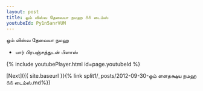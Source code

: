 ```yaml
---
layout: post
title: ஓம் விஸ்வ தேவையா நமஹ ௧௧ டைம்ஸ்
youtubeId: Py1n5anrVUM
---
```

 
 
 ஓம் விஸ்வ தேவையா நமஹ  
 
 -  யார் பிரபஞ்சத்துடன் பிளாஸ் 
 
  
 
  
 
 
 
 
 
 


{% include youtubePlayer.html id=page.youtubeId %}
 
[Next]({{ site.baseurl }}{% link  split1/_posts/2012-09-30-ஓம் ளளதக்ஷய நமஹ ௧௧ டைம்ஸ்.md%})
 
